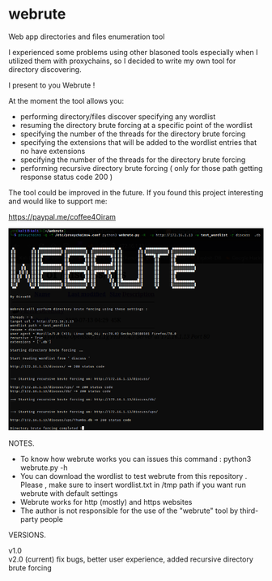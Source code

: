 # webrute
Web app directories and files enumeration tool

I experienced some problems using other blasoned tools especially when I utilized them with proxychains, so I decided to write my own tool for directory discovering. 

I present to you Webrute ! 

At the moment the tool allows you:

<ul>
  <li> performing directory/files discover specifying any wordlist   </li>
  <li> resuming the directory brute forcing at a specific point of the wordlist  </li>
  <li> specifying the number of the threads for the directory brute forcing </li>
  <li> specifying the extensions that will be added to the wordlist entries that no have extensions  </li>
  <li> specifying the number of the threads for the directory brute forcing </li>
  <li> performing recursive directory brute forcing ( only for those path getting response status code 200 ) </li>
</ul>


The tool could be improved in the future. If you found this project interesting and would like to support me:

https://paypal.me/coffee4Oiram 

![alt text](https://github.com/Oiram98/webrute/blob/main/test_webrute.png?raw=true)


NOTES.

<ul>
  <li>To know how webrute works you can issues this command : python3 webrute.py -h</li>
  <li>You can download the wordlist to test webrute from this repository . Please ,
  make sure to insert wordlist.txt in /tmp path if you want run webrute with default settings</li>
  <li>Webrute works for http (mostly) and https websites</li>
  <li>The author is not responsible for the use of the "webrute" tool by third-party people</li>
</ul>

VERSIONS.

v1.0  <br>
v2.0 (current)  fix bugs, better user experience, added recursive directory brute forcing



